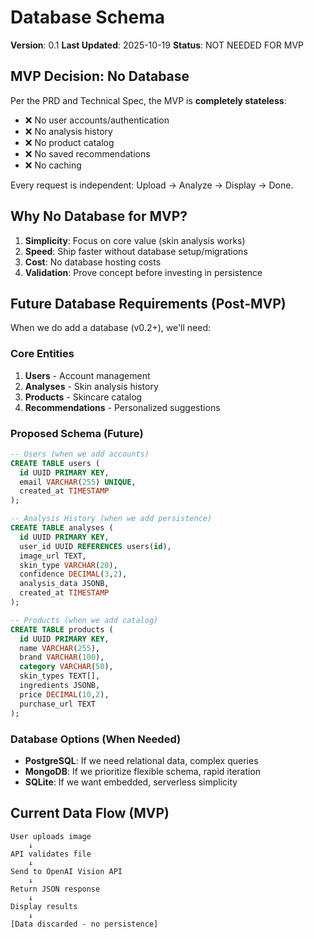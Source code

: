 # Database Schema

**Version**: 0.1
**Last Updated**: 2025-10-19
**Status**: NOT NEEDED FOR MVP

## MVP Decision: No Database

Per the PRD and Technical Spec, the MVP is **completely stateless**:
- ❌ No user accounts/authentication
- ❌ No analysis history
- ❌ No product catalog
- ❌ No saved recommendations
- ❌ No caching

Every request is independent: Upload → Analyze → Display → Done.

## Why No Database for MVP?

1. **Simplicity**: Focus on core value (skin analysis works)
2. **Speed**: Ship faster without database setup/migrations
3. **Cost**: No database hosting costs
4. **Validation**: Prove concept before investing in persistence

## Future Database Requirements (Post-MVP)

When we do add a database (v0.2+), we'll need:

### Core Entities
1. **Users** - Account management
2. **Analyses** - Skin analysis history
3. **Products** - Skincare catalog
4. **Recommendations** - Personalized suggestions

### Proposed Schema (Future)
```sql
-- Users (when we add accounts)
CREATE TABLE users (
  id UUID PRIMARY KEY,
  email VARCHAR(255) UNIQUE,
  created_at TIMESTAMP
);

-- Analysis History (when we add persistence)
CREATE TABLE analyses (
  id UUID PRIMARY KEY,
  user_id UUID REFERENCES users(id),
  image_url TEXT,
  skin_type VARCHAR(20),
  confidence DECIMAL(3,2),
  analysis_data JSONB,
  created_at TIMESTAMP
);

-- Products (when we add catalog)
CREATE TABLE products (
  id UUID PRIMARY KEY,
  name VARCHAR(255),
  brand VARCHAR(100),
  category VARCHAR(50),
  skin_types TEXT[],
  ingredients JSONB,
  price DECIMAL(10,2),
  purchase_url TEXT
);
```

### Database Options (When Needed)
- **PostgreSQL**: If we need relational data, complex queries
- **MongoDB**: If we prioritize flexible schema, rapid iteration
- **SQLite**: If we want embedded, serverless simplicity

## Current Data Flow (MVP)

```
User uploads image
    ↓
API validates file
    ↓
Send to OpenAI Vision API
    ↓
Return JSON response
    ↓
Display results
    ↓
[Data discarded - no persistence]
```

